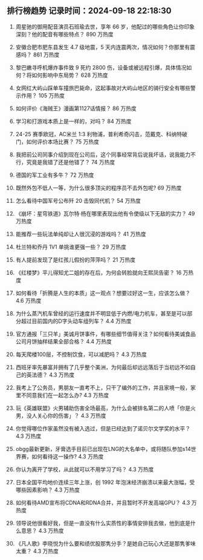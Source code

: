 
## 排行榜趋势 记录时间：2024-09-18 22:18:30
  
  1. 周星驰的御用配音演员石班瑜去世，享年 66 岁，他配过的哪些角色让你印象深刻？他的配音有哪些特点？ 890 万热度
    
  2. 安徽合肥市肥东县发生 4.7 级地震，5 天内连震两次，情况如何？你那里有震感吗？ 861 万热度
    
  3. 黎巴嫩寻呼机爆炸事件致 9 死约 2800 伤，设备或被远程引爆，具体情况如何？将如何影响中东局势？ 628 万热度
    
  4. ﻿女网红大屿山踩单车撞旅巴毙命，这起事故对大屿山地区的骑行安全有哪些警示作用？ 105 万热度
    
  5. 如何评价《海贼王》漫画第1127话情报？ 86 万热度
    
  6. 学习和打游戏本质上是一样的，对吗？ 84 万热度
    
  7. 24-25 赛季欧冠，AC米兰 1:3 利物浦，普利希奇闪击，范戴克、科纳特破门，如何评价本场比赛？ 75 万热度
    
  8. 我把前公司同事介绍到现在公司后，这个同事经常背后说我坏话，说我能力不行，究竟是我错了还是他错了？ 74 万热度
    
  9. 德国的军工业有多牛？ 72 万热度
    
  10. 既然外包不低人一等，为什么很多顶尖的程序员不去外包呢? 69 万热度
    
  11. 怎么看待中国军号公布歼 20 击毁同代机？ 54 万热度
    
  12. 《崩坏：星穹铁道》瓦尔特·杨在哪里表现出他有令使级以下无敌的实力？ 49 万热度
    
  13. 能推荐一些玩法单纯却让人很沉浸的游戏吗？ 41 万热度
    
  14. 杜兰特和乔丹 1V1 单挑谁更强一些？ 29 万热度
    
  15. 有人提前发现了是红孩儿假扮的萍萍吗？ 21 万热度
    
  16. 《红楼梦》平儿得知尤二姐的存在后，为何会转脸就向王熙凤告密？ 16 万热度
    
  17. 如何看待「折腾是人生的本质」这一观点？想要过好这一生，应该怎么做？ 4.6 万热度
    
  18. 为什么蒸汽机车曾经的运行速度并不明显低于内燃/电力机车，甚至是可以部分超过目前国内的D字头动车组列车？ 4.4 万热度
    
  19. 官方通报「三只羊」美诚月饼事件，有哪些细节值得关注？如何看待美诚食品公司月饼抽样结果全部合格？ 4.4 万热度
    
  20. 每天爬楼100层，不控制饮食，可以减肥吗？ 4.3 万热度
    
  21. 西班牙率先暴富并拥有了几乎整个美洲，为何最后却远远落后于当初远不如自己的英法德？ 4.3 万热度
    
  22. 我考上了公务员，男朋友一直考不上，只干了编外的工作，并且家境一般，家里不同意我们在一起怎么办? 4.3 万热度
    
  23. 玩《英雄联盟》火男辅助伤害全场最高，为什么会被排名第二的人喷「你是火男，没人关心你的伤害」？ 4.3 万热度
    
  24. 你觉得哪位作家虽然没有被入选过，但是已经达到了诺贝尔文学奖的水平？ 4.3 万热度
    
  25. obgg最新更新，牙膏选手目前已出现在LNG的大名单中，或将随队参加s14世界赛，如何看待这一操作? 4.3 万热度
    
  26. 你认为离开了学校，从此就可以不用学习了吗？ 4.3 万热度
    
  27. 日本全国平均地价连续三年上涨，创 1992 年泡沫经济崩溃以来最大涨幅，受哪些因素影响？ 4.3 万热度
    
  28. 如何看待AMD宣布将CDNA和RDNA合并，并且暂时不开发高端GPU？ 4.3 万热度
    
  29. 领导说他很看好我，但是一直没有什么实质性的事情安排我去做，他到底是什么意思？ 4.3 万热度
    
  30. 《凡人歌》李晓悦为什么要和绩优股那隽分手？是她自己玩心大还是那隽爹味太重？ 4.3 万热度
    